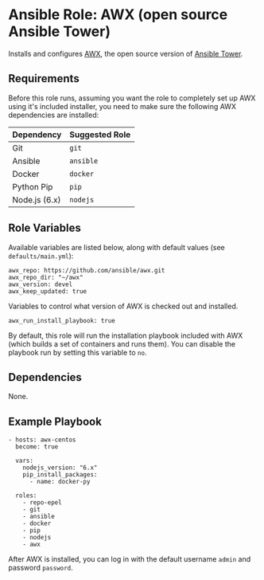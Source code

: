 # Ansible Role: AWX (open source Ansible Tower)


Installs and configures [AWX](https://github.com/ansible/awx), the open source version of [Ansible Tower](https://www.ansible.com/tower).

## Requirements

Before this role runs, assuming you want the role to completely set up AWX using it's included installer, you need to make sure the following AWX dependencies are installed:

| Dependency                    | Suggested Role           |
| ----------------------------- | ------------------------ |
| Git                           | `git`        |
| Ansible                       | `ansible`    |
| Docker                        | `docker`     |
| Python Pip                    | `pip`        |
| Node.js (6.x)                 | `nodejs`     |


## Role Variables

Available variables are listed below, along with default values (see `defaults/main.yml`):

    awx_repo: https://github.com/ansible/awx.git
    awx_repo_dir: "~/awx"
    awx_version: devel
    awx_keep_updated: true

Variables to control what version of AWX is checked out and installed.

    awx_run_install_playbook: true

By default, this role will run the installation playbook included with AWX (which builds a set of containers and runs them). You can disable the playbook run by setting this variable to `no`.

## Dependencies

None.

## Example Playbook

    - hosts: awx-centos
      become: true
    
      vars:
        nodejs_version: "6.x"
        pip_install_packages:
          - name: docker-py
    
      roles:
        - repo-epel
        - git
        - ansible
        - docker
        - pip
        - nodejs
        - awx

After AWX is installed, you can log in with the default username `admin` and password `password`.

